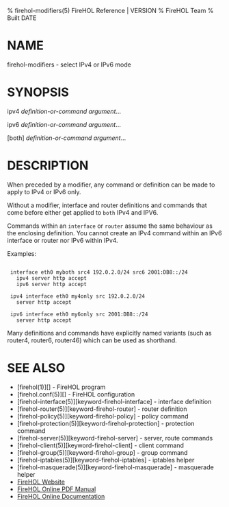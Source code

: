 % firehol-modifiers(5) FireHOL Reference | VERSION
% FireHOL Team
% Built DATE

# NAME

firehol-modifiers - select IPv4 or IPv6 mode
<!--
extra-manpage: firehol-ipv4.5
extra-manpage: firehol-ipv6.5
extra-manpage: firehol-both.5
-->

# SYNOPSIS

ipv4 *definition-or-command* *argument*...

ipv6 *definition-or-command* *argument*...

[both] *definition-or-command* *argument*...

# DESCRIPTION

When preceded by a modifier, any command or definition can be made to
apply to IPv4 or IPv6 only.

Without a modifier, interface and router definitions and commands that
come before either get applied to `both` IPv4 and IPV6.

Commands within an `interface` or `router` assume the same behaviour as
the enclosing definition. You cannot create an IPv4 command within
an IPv6 interface or router nor IPv6 within IPv4.

Examples:

~~~~

 interface eth0 myboth src4 192.0.2.0/24 src6 2001:DB8::/24
   ipv4 server http accept
   ipv6 server http accept

 ipv4 interface eth0 my4only src 192.0.2.0/24
   server http accept

 ipv6 interface eth0 my6only src 2001:DB8::/24
   server http accept
~~~~

Many definitions and commands have explicitly named variants (such as
router4, router6, router46) which can be used as shorthand.

# SEE ALSO

* [firehol(1)][] - FireHOL program
* [firehol.conf(5)][] - FireHOL configuration
* [firehol-interface(5)][keyword-firehol-interface] - interface definition
* [firehol-router(5)][keyword-firehol-router] - router definition
* [firehol-policy(5)][keyword-firehol-policy] - policy command
* [firehol-protection(5)][keyword-firehol-protection] - protection command
* [firehol-server(5)][keyword-firehol-server] - server, route commands
* [firehol-client(5)][keyword-firehol-client] - client command
* [firehol-group(5)][keyword-firehol-group] - group command
* [firehol-iptables(5)][keyword-firehol-iptables] - iptables helper
* [firehol-masquerade(5)][keyword-firehol-masquerade] - masquerade helper
* [FireHOL Website](http://firehol.org/)
* [FireHOL Online PDF Manual](http://firehol.org/firehol-manual.pdf)
* [FireHOL Online Documentation](http://firehol.org/documentation/)
